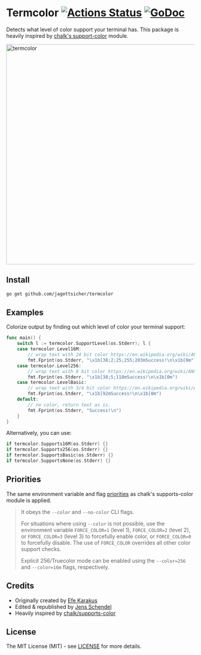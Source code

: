 # Termcolor [![Actions Status](https://github.com/jagottsicher/termcolor/workflows/Go/badge.svg)](https://github.com/jagottsicher/termcolor/actions) [![GoDoc](https://godoc.org/github.com/jagottsicher/termcolor?status.svg)](https://godoc.org/github.com/jagottsicher/termcolor)
Detects what level of color support your terminal has.
This package is heavily inspired by [chalk's support-color](https://github.com/chalk/supports-color) module.

<img width="587" alt="termcolor" src="https://user-images.githubusercontent.com/879348/69487516-26b6c800-0e10-11ea-8f1e-ef96e884b6a5.png">

## Install
```sh
go get github.com/jagottsicher/termcolor
```

## Examples
Colorize output by finding out which level of color your terminal support:
```go
func main() {
	switch l := termcolor.SupportLevel(os.Stderr); l {
	case termcolor.Level16M:
		// wrap text with 24 bit color https://en.wikipedia.org/wiki/ANSI_escape_code#24-bit
		fmt.Fprint(os.Stderr, "\x1b[38;2;25;255;203mSuccess!\n\x1b[0m")
	case termcolor.Level256:
		// wrap text with 8 bit color https://en.wikipedia.org/wiki/ANSI_escape_code#8-bit
		fmt.Fprint(os.Stderr, "\x1b[38;5;118mSuccess!\n\x1b[0m")
	case termcolor.LevelBasic:
		// wrap text with 3/4 bit color https://en.wikipedia.org/wiki/ANSI_escape_code#3/4_bit
		fmt.Fprint(os.Stderr, "\x1b[92mSuccess!\n\x1b[0m")
	default:
		// no color, return text as is.
		fmt.Fprint(os.Stderr, "Success!\n")
	}
}
```

Alternatively, you can use:
```go
if termcolor.Supports16M(os.Stderr) {}
if termcolor.Supports256(os.Stderr) {}
if termcolor.SupportsBasic(os.Stderr) {}
if termcolor.SupportsNone(os.Stderr) {}
```

## Priorities

The same environment variable and flag [priorities](https://github.com/chalk/supports-color#info) as chalk's supports-color module is applied.

> It obeys the `--color` and `--no-color` CLI flags.
>  
> For situations where using `--color` is not possible, use the environment variable `FORCE_COLOR=1` (level 1), `FORCE_COLOR=2` (level 2), or `FORCE_COLOR=3` (level 3) to forcefully enable color, or `FORCE_COLOR=0` to forcefully disable. The use of `FORCE_COLOR` overrides all other color support checks.
> 
> Explicit 256/Truecolor mode can be enabled using the `--color=256` and `--color=16m` flags, respectively.


## Credits
* Originally created by [Efe Karakus](https://www.efekarakus.com/)
* Edited & republished by [Jens Schendel](https://www.jens-schendel.com/)
* Heavily inspired by [chalk/supports-color](https://github.com/chalk/supports-color/)

## License
The MIT License (MIT) - see [LICENSE](https://github.com/jagottsicher/termcolor/blob/master/LICENSE) for more details.
